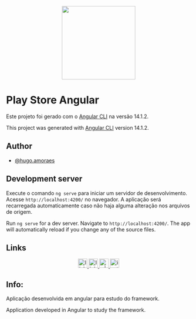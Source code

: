 
<div align="center">
<img src="https://github.com/HugoaMoraes/IconDigital/assets/102623594/a6c43865-6821-472b-9c05-65878d4e8780" width="200px" />
</div>

# Play Store Angular


Este projeto foi gerado com o [Angular CLI](https://github.com/angular/angular-cli) na versão 14.1.2.

This project was generated with [Angular CLI](https://github.com/angular/angular-cli) version 14.1.2.

## Author

- [@hugo.amoraes](https://github.com/HugoaMoraes)

## Development server

Execute o comando `ng serve` para iniciar um servidor de desenvolvimento. Acesse `http://localhost:4200/` no navegador. A aplicação será recarregada automaticamente caso não haja alguma alteração nos arquivos de origem.

Run `ng serve` for a dev server. Navigate to `http://localhost:4200/`. The app will automatically reload if you change any of the source files.

## Links

<div align="center">
  <a href="https://linktr.ee/hug.odesign" target="_blank">
    <img src="https://img.shields.io/static/v1?message=Linktree&logo=linktree&label=&color=1de9b6&logoColor=white&labelColor=&style=for-the-badge" height="25" alt="linktree logo"  />
  </a>
  <a href="https://www.linkedin.com/in/hugoamoraes/" target="_blank">
    <img src="https://img.shields.io/static/v1?message=LinkedIn&logo=linkedin&label=&color=0077B5&logoColor=white&labelColor=&style=for-the-badge" height="25" alt="linkedin logo"  />
  </a>
  <a href="https://api.whatsapp.com/send?phone=5561986391903" target="_blank">
    <img src="https://img.shields.io/static/v1?message=Whatsapp&logo=whatsapp&label=&color=25D366&logoColor=white&labelColor=&style=for-the-badge" height="25" alt="whatsapp logo"  />
  </a>
  <a href="https://www.instagram.com/hugo.amoraes/" target="_blank">
    <img src="https://img.shields.io/static/v1?message=Instagram&logo=instagram&label=&color=E4405F&logoColor=white&labelColor=&style=for-the-badge" height="25" alt="instagram logo"  />
  </a>
</div>

## Info:

Aplicação desenvolvida em angular para estudo do framework.

Application developed in Angular to study the framework.
